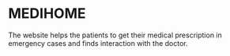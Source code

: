 # MEDIHOME
The website helps the patients to get their medical prescription in emergency cases and finds interaction with the doctor.

